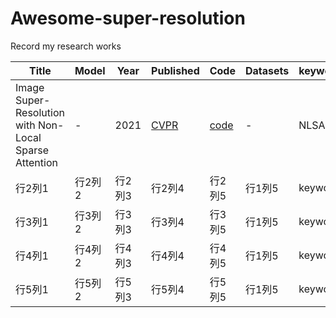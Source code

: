 Awesome-super-resolution
=========
Record my research works

| Title | Model | Year |Published| Code | Datasets |keywords|
| --- | --- | --- | --- | --- |--- |--- |
| Image Super-Resolution with Non-Local Sparse Attention | - | 2021 |<a href="https://openaccess.thecvf.com/content/CVPR2021/papers/Mei_Image_Super-Resolution_With_Non-Local_Sparse_Attention_CVPR_2021_paper.pdf" style="white-space: nowrap;">CVPR</a>|  <a href="https://github.com/HarukiYqM/Non-Local-Sparse-Attention">code</a>| - |NLSA |
| 行2列1 | 行2列2 | 行2列3 | 行2列4 | 行2列5 |行1列5 |keywords|
| 行3列1 | 行3列2 | 行3列3 | 行3列4 | 行3列5 |行1列5 |keywords|
| 行4列1 | 行4列2 | 行4列3 | 行4列4 | 行4列5 |行1列5 |keywords|
| 行5列1 | 行5列2 | 行5列3 | 行5列4 | 行5列5 |行1列5 |keywords|
